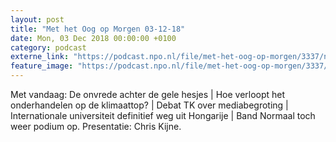 ```yaml
---
layout: post
title: "Met het Oog op Morgen 03-12-18"
date: Mon, 03 Dec 2018 00:00:00 +0100
category: podcast
externe_link: "https://podcast.npo.nl/file/met-het-oog-op-morgen/3337/nporadio1_met-het-oog-op-morgen_20181203_met-het-oog-op-morgen-03-12-18.mp3"
feature_image: "https://podcast.npo.nl/file/met-het-oog-op-morgen/3337/nporadio1_met-het-oog-op-morgen_20181203_met-het-oog-op-morgen-03-12-18.mp3"
---
```


Met vandaag: De onvrede achter de gele hesjes | Hoe verloopt het onderhandelen op de klimaattop? | Debat TK over mediabegroting | Internationale universiteit definitief weg uit Hongarije | Band Normaal toch weer podium op. Presentatie: Chris Kijne.
